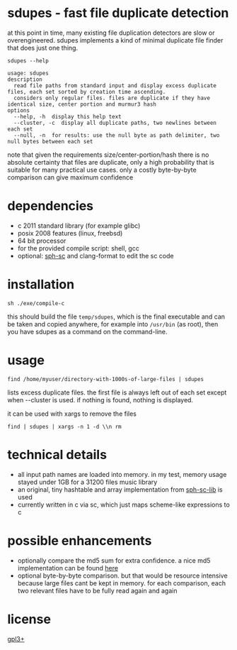# sdupes - fast file duplicate detection
at this point in time, many existing file duplication detectors are slow or overengineered. sdupes implements a kind of minimal duplicate file finder that does just one thing.

`sdupes --help`
~~~
usage: sdupes
description
  read file paths from standard input and display excess duplicate files, each set sorted by creation time ascending.
  considers only regular files. files are duplicate if they have identical size, center portion and murmur3 hash
options
  --help, -h  display this help text
  --cluster, -c  display all duplicate paths, two newlines between each set
  --null, -n  for results: use the null byte as path delimiter, two null bytes between each set
~~~

note that given the requirements size/center-portion/hash there is no absolute certainty that files are duplicate, only a high probability that is suitable for many practical use cases. only a costly byte-by-byte comparison can give maximum confidence

# dependencies
* c 2011 standard library (for example glibc)
* posix 2008 features (linux, freebsd)
* 64 bit processor
* for the provided compile script: shell, gcc
* optional: [sph-sc](https://github.com/sph-mn/sph-sc) and clang-format to edit the sc code

# installation
~~~
sh ./exe/compile-c
~~~
this should build the file `temp/sdupes`, which is the final executable and can be taken and copied anywhere, for example into `/usr/bin` (as root), then you have sdupes as a command on the command-line.

# usage
~~~
find /home/myuser/directory-with-1000s-of-large-files | sdupes
~~~

lists excess duplicate files. the first file is always left out of each set except when --cluster is used.
if nothing is found, nothing is displayed.

it can be used with xargs to remove the files
~~~
find | sdupes | xargs -n 1 -d \\n rm
~~~

# technical details
* all input path names are loaded into memory. in my test, memory usage stayed under 1GB for a 31200 files music library
* an original, tiny hashtable and array implementation from [sph-sc-lib](https://github.com/sph-mn/sph-sc-lib) is used
* currently written in c via sc, which just maps scheme-like expressions to c

# possible enhancements
* optionally compare the md5 sum for extra confidence. a nice md5 implementation can be found [here](https://www.nayuki.io/page/fast-md5-hash-implementation-in-x86-assembly)
* optional byte-by-byte comparison. but that would be resource intensive because large files cant be kept in memory. for each comparison, each two relevant files have to be fully read again and again

# license
[gpl3+](https://www.gnu.org/licenses/gpl-3.0.txt)